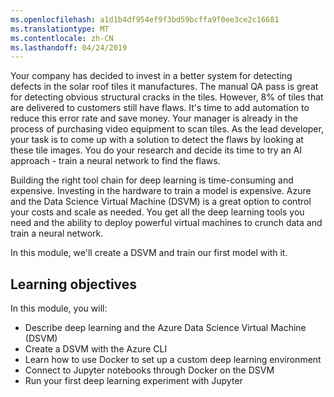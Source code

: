 ```yaml
---
ms.openlocfilehash: a1d1b4df954ef9f3bd59bcffa9f0ee3ce2c16681
ms.translationtype: MT
ms.contentlocale: zh-CN
ms.lasthandoff: 04/24/2019
---
```

Your company has decided to invest in a better system for detecting defects in the solar roof tiles it manufactures. The manual QA pass is great for detecting obvious structural cracks in the tiles. However, 8% of tiles that are delivered to customers still have flaws. It's time to add automation to reduce this error rate and save money. Your manager is already in the process of purchasing video equipment to scan tiles. As the lead developer, your task is to come up with a solution to detect the flaws by looking at these tile images. You do your research and decide its time to try an AI approach - train a neural network to find the flaws. 

Building the right tool chain for deep learning is time-consuming and expensive. Investing in the hardware to train a model is expensive. Azure and the Data Science Virtual Machine (DSVM) is a great option to control your costs and scale as needed. You get all the deep learning tools you need and the ability to deploy powerful virtual machines to crunch data and train a neural network.  

In this module, we'll create a DSVM and train our first model with it. 

## <a name="learning-objectives"></a>Learning objectives

In this module, you will:

  - Describe deep learning and the Azure Data Science Virtual Machine (DSVM)
  - Create a DSVM with the Azure CLI
  - Learn how to use Docker to set up a custom deep learning environment
  - Connect to Jupyter notebooks through Docker on the DSVM
  - Run your first deep learning experiment with Jupyter